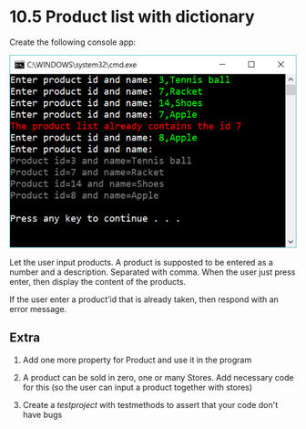 ﻿# 10.5 Product list with dictionary

Create the following console app:

![41](Images/41.png)

Let the user input products. A product is supposted to be entered as a number and a description. Separated with comma. When the user just press enter, then display the content of the products.

If the user enter a product’id that is already taken, then respond with an error message.

## Extra

1. Add one more property for Product and use it in the program

2. A product can be sold in zero, one or many Stores. Add necessary code for this (so the user can input a product together with stores)

3. Create a *testproject* with testmethods to assert that your code don't have bugs